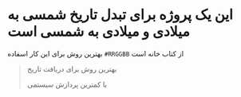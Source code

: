 # این یک پروژه برای تبدل تاریخ شمسی به میلادی و میلادی به شمسی است

 بهترین روش برای این کار اسفاده `#RRGGBB`
از کتاب خانه است

> بهترین روش برای دریافت تاریخ
> 
> با کمترین پردازش سیستمی




